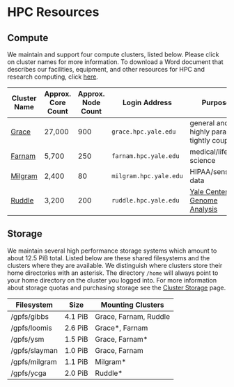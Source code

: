 # HPC Resources

## Compute

We maintain and support four compute clusters, listed below. Please click on cluster names for more information. To download a Word document that describes our facilities, equipment, and other resources for HPC and research computing, click [here](https://research.computing.yale.edu/sites/default/files/files/Facilities%20and%20Equipment%20Document-2020-02-27.docx).

| Cluster Name       | Approx. Core Count | Approx. Node Count | Login Address<img width=200/> | Purpose                                                  |
|--------------------|--------------------|---------------------|-------------------------------|----------------------------------------------------------|
| [Grace](grace)     | 27,000             | 900                 | `grace.hpc.yale.edu`          | general and highly parallel, tightly coupled             |
| [Farnam](farnam)   | 5,700              | 250                 | `farnam.hpc.yale.edu`         | medical/life science                                     |
| [Milgram](milgram) | 2,400              | 80                  | `milgram.hpc.yale.edu`        | HIPAA/sensitive data                                     |
| [Ruddle](ruddle)   | 3,200              | 200                 | `ruddle.hpc.yale.edu`         | [Yale Center for Genome Analysis](http://ycga.yale.edu/) |

## Storage

We maintain several high performance storage systems which amount to about 12.5 PiB total. Listed below are these shared filesystems and the clusters where they are available. We distinguish where clusters store their home directories with an asterisk. The directory `/home` will always point to your home directory on the cluster you logged into. For more information about storage quotas and purchasing storage see the [Cluster Storage](/clusters-at-yale/data/index) page.

| Filesystem    | Size    | Mounting Clusters     |
|---------------|---------|-----------------------|
| /gpfs/gibbs   | 4.1 PiB | Grace, Farnam, Ruddle |
| /gpfs/loomis  | 2.6 PiB | Grace\*, Farnam       |
| /gpfs/ysm     | 1.5 PiB | Grace, Farnam\*       |
| /gpfs/slayman | 1.0 PiB | Grace, Farnam         |
| /gpfs/milgram | 1.1 PiB | Milgram\*             |
| /gpfs/ycga    | 2.0 PiB | Ruddle\*              |
